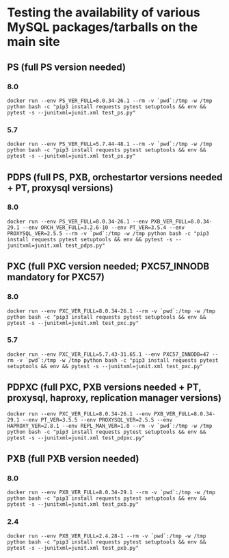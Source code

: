 # Testing the availability of various MySQL packages/tarballs on the main site

## PS (full PS version needed)
### 8.0
```
docker run --env PS_VER_FULL=8.0.34-26.1 --rm -v `pwd`:/tmp -w /tmp python bash -c "pip3 install requests pytest setuptools && env && pytest -s --junitxml=junit.xml test_ps.py"
```
### 5.7
```
docker run --env PS_VER_FULL=5.7.44-48.1 --rm -v `pwd`:/tmp -w /tmp python bash -c "pip3 install requests pytest setuptools && env && pytest -s --junitxml=junit.xml test_ps.py"
```
## PDPS (full PS, PXB, orchestartor versions needed + PT, proxysql versions)
### 8.0
```
docker run --env PS_VER_FULL=8.0.34-26.1 --env PXB_VER_FULL=8.0.34-29.1 --env ORCH_VER_FULL=3.2.6-10 --env PT_VER=3.5.4 --env PROXYSQL_VER=2.5.5 --rm -v `pwd`:/tmp -w /tmp python bash -c "pip3 install requests pytest setuptools && env && pytest -s --junitxml=junit.xml test_pdps.py"
```
## PXC (full PXC version needed; PXC57_INNODB mandatory for PXC57)
### 8.0
```
docker run --env PXC_VER_FULL=8.0.34-26.1 --rm -v `pwd`:/tmp -w /tmp python bash -c "pip3 install requests pytest setuptools && env && pytest -s --junitxml=junit.xml test_pxc.py"
```
### 5.7
```
docker run --env PXC_VER_FULL=5.7.43-31.65.1 --env PXC57_INNODB=47 --rm -v `pwd`:/tmp -w /tmp python bash -c "pip3 install requests pytest setuptools && env && pytest -s --junitxml=junit.xml test_pxc.py"
```
## PDPXC (full PXC, PXB versions needed + PT, proxysql, haproxy, replication manager versions)
```
docker run --env PXC_VER_FULL=8.0.34-26.1 --env PXB_VER_FULL=8.0.34-29.1 --env PT_VER=3.5.5 --env PROXYSQL_VER=2.5.5 --env HAPROXY_VER=2.8.1 --env REPL_MAN_VER=1.0 --rm -v `pwd`:/tmp -w /tmp python bash -c "pip3 install requests pytest setuptools && env && pytest -s --junitxml=junit.xml test_pdpxc.py"
```
## PXB (full PXB version needed)
### 8.0
```
docker run --env PXB_VER_FULL=8.0.34-29.1 --rm -v `pwd`:/tmp -w /tmp python bash -c "pip3 install requests pytest setuptools && env && pytest -s --junitxml=junit.xml test_pxb.py"
```
### 2.4
```
docker run --env PXB_VER_FULL=2.4.28-1 --rm -v `pwd`:/tmp -w /tmp python bash -c "pip3 install requests pytest setuptools && env && pytest -s --junitxml=junit.xml test_pxb.py"
```

